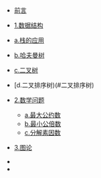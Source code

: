 - [前言](#前言)
 - [1.数据结构](#数据结构)
  - [a.栈的应用](#栈的应用)
  - [b.哈夫曼树](#哈夫曼树)
  - [c.二叉树](#二叉树)
  - [d.二叉排序树)(#二叉排序树)
 - [2.数学问题](#数学问题)
   - [a.最大公约数](#最大公约数)
   - [b.最小公倍数](#最小公倍数)
   - [c.分解素因数](#分解素因数)
   
 - [3.图论](#图论)
 - 
 -  
  
 

